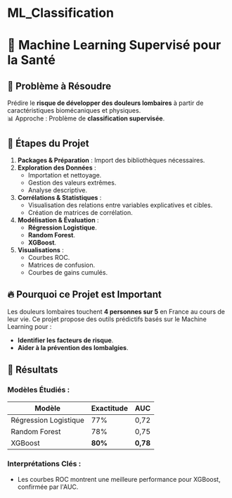 # ML_Classification

# 🧠 **Machine Learning Supervisé pour la Santé**

## 🎯 **Problème à Résoudre**
Prédire le **risque de développer des douleurs lombaires** à partir de caractéristiques biomécaniques et physiques.  
📊 Approche : Problème de **classification supervisée**.

## 📑 **Étapes du Projet**
1. **Packages & Préparation** : Import des bibliothèques nécessaires.
2. **Exploration des Données** :
   - Importation et nettoyage.
   - Gestion des valeurs extrêmes.
   - Analyse descriptive.
3. **Corrélations & Statistiques** :
   - Visualisation des relations entre variables explicatives et cibles.
   - Création de matrices de corrélation.
4. **Modélisation & Évaluation** :
   - **Régression Logistique**.
   - **Random Forest**.
   - **XGBoost**.
5. **Visualisations** :
   - Courbes ROC.
   - Matrices de confusion.
   - Courbes de gains cumulés.


## 🔥 **Pourquoi ce Projet est Important**
Les douleurs lombaires touchent **4 personnes sur 5** en France au cours de leur vie. Ce projet propose des outils prédictifs basés sur le Machine Learning pour :
- **Identifier les facteurs de risque**.
- **Aider à la prévention des lombalgies**.


## 🚀 **Résultats**
### **Modèles Étudiés** :
| Modèle               | Exactitude | AUC  |
|----------------------|------------|------|
| Régression Logistique | 77%        | 0,72 |
| Random Forest        | 78%        | 0,75 |
| XGBoost             | **80%**    | **0,78** |

### **Interprétations Clés** :
- Les courbes ROC montrent une meilleure performance pour XGBoost, confirmée par l'AUC.
